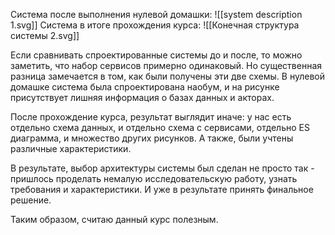 Система после выполнения нулевой домашки:
![[system description 1.svg]]
Система в итоге прохождения курса:
![[Конечная структура системы 2.svg]]


Если сравнивать спроектированные системы до и после, то можно заметить, что набор сервисов примерно одинаковый. Но существенная разница замечается в том, как были получены эти две схемы. В нулевой домашке система была спроектирована наобум, и на рисунке присутствует лишняя информация о базах данных и акторах.

После прохождение курса, результат выглядит иначе: у нас есть отдельно схема данных, и отдельно схема с сервисами, отдельно ES диаграмма, и множество других рисунков. А также, были учтены различные характеристики.

В результате, выбор архитектуры системы был сделан не просто так - пришлось проделать немалую исследовательскую работу, узнать требования и характеристики. И уже в результате принять финальное решение.

Таким образом, считаю данный курс полезным.
